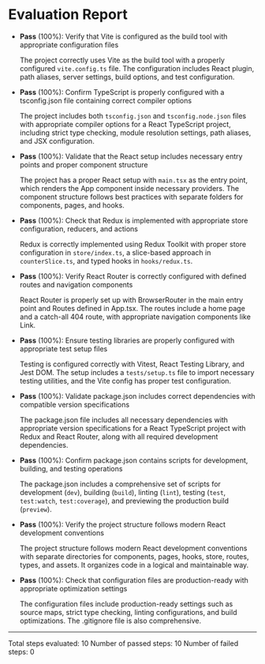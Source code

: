 # Evaluation Report

- **Pass** (100%): Verify that Vite is configured as the build tool with appropriate configuration files
  
  The project correctly uses Vite as the build tool with a properly configured `vite.config.ts` file. The configuration includes React plugin, path aliases, server settings, build options, and test configuration.

- **Pass** (100%): Confirm TypeScript is properly configured with a tsconfig.json file containing correct compiler options
  
  The project includes both `tsconfig.json` and `tsconfig.node.json` files with appropriate compiler options for a React TypeScript project, including strict type checking, module resolution settings, path aliases, and JSX configuration.

- **Pass** (100%): Validate that the React setup includes necessary entry points and proper component structure
  
  The project has a proper React setup with `main.tsx` as the entry point, which renders the App component inside necessary providers. The component structure follows best practices with separate folders for components, pages, and hooks.

- **Pass** (100%): Check that Redux is implemented with appropriate store configuration, reducers, and actions
  
  Redux is correctly implemented using Redux Toolkit with proper store configuration in `store/index.ts`, a slice-based approach in `counterSlice.ts`, and typed hooks in `hooks/redux.ts`.

- **Pass** (100%): Verify React Router is correctly configured with defined routes and navigation components
  
  React Router is properly set up with BrowserRouter in the main entry point and Routes defined in App.tsx. The routes include a home page and a catch-all 404 route, with appropriate navigation components like Link.

- **Pass** (100%): Ensure testing libraries are properly configured with appropriate test setup files
  
  Testing is configured correctly with Vitest, React Testing Library, and Jest DOM. The setup includes a `tests/setup.ts` file to import necessary testing utilities, and the Vite config has proper test configuration.

- **Pass** (100%): Validate package.json includes correct dependencies with compatible version specifications
  
  The package.json file includes all necessary dependencies with appropriate version specifications for a React TypeScript project with Redux and React Router, along with all required development dependencies.

- **Pass** (100%): Confirm package.json contains scripts for development, building, and testing operations
  
  The package.json includes a comprehensive set of scripts for development (`dev`), building (`build`), linting (`lint`), testing (`test`, `test:watch`, `test:coverage`), and previewing the production build (`preview`).

- **Pass** (100%): Verify the project structure follows modern React development conventions
  
  The project structure follows modern React development conventions with separate directories for components, pages, hooks, store, routes, types, and assets. It organizes code in a logical and maintainable way.

- **Pass** (100%): Check that configuration files are production-ready with appropriate optimization settings
  
  The configuration files include production-ready settings such as source maps, strict type checking, linting configurations, and build optimizations. The .gitignore file is also comprehensive.

---

Total steps evaluated: 10
Number of passed steps: 10
Number of failed steps: 0